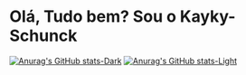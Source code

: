 # Olá, Tudo bem? Sou o Kayky-Schunck
[![Anurag's GitHub stats-Dark](https://github-readme-stats.vercel.app/api?username=kaykyschuncka&show_icons=true&theme=dark#gh-dark-mode-only)](https://github.com/anuraghazra/github-readme-stats#gh-dark-mode-only)
[![Anurag's GitHub stats-Light](https://github-readme-stats.vercel.app/api?username=kaykyschunck&show_icons=true&theme=default#gh-light-mode-only)](https://github.com/anuraghazra/github-readme-stats#gh-light-mode-only)


 

  
